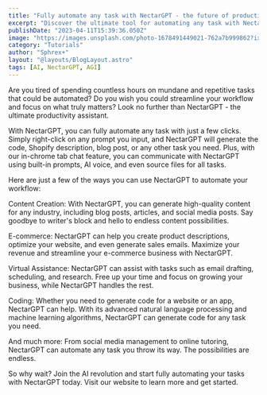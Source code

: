 ```yaml
---
title: "Fully automate any task with NectarGPT - the future of productivity is here."
excerpt: "Discover the ultimate tool for automating any task with NectarGPT! With our AI-powered chrome extension, you'll have the power to fully automate any task right from your browser using prompts tailored to your specific needs. Whether you're generating code, writing a blog post, or managing your social media accounts, NectarGPT makes it easy to streamline your workflow and save valuable time. Plus, our in-tab chat feature and AI voice commands give you even more control and flexibility, while our source file ability ensures that your work is always backed up and easily accessible. Say goodbye to tedious, time-consuming tasks and hello to a more productive, efficient way of working with NectarGPT. Try it today and experience the power of automation!"
publishDate: "2023-04-11T15:39:36.050Z"
image: "https://images.unsplash.com/photo-1678491449021-762a7b999862?ixlib=rb-4.0.3&ixid=MnwxMjA3fDB8MHxwaG90by1wYWdlfHx8fGVufDB8fHx8&auto=format&fit=crop&w=928&q=80"
category: "Tutorials"
author: "Sphrex+"
layout: "@layouts/BlogLayout.astro"
tags: [AI, NectarGPT, AGI]
---
```


Are you tired of spending countless hours on mundane and repetitive tasks that could be automated? Do you wish you could streamline your workflow and focus on what truly matters? Look no further than NectarGPT - the ultimate productivity assistant.

With NectarGPT, you can fully automate any task with just a few clicks. Simply right-click on any prompt you input, and NectarGPT will generate the code, Shopify description, blog post, or any other task you need. Plus, with our in-chrome tab chat feature, you can communicate with NectarGPT using built-in prompts, AI voice, and even source files for all tasks.

Here are just a few of the ways you can use NectarGPT to automate your workflow:

Content Creation: With NectarGPT, you can generate high-quality content for any industry, including blog posts, articles, and social media posts. Say goodbye to writer's block and hello to endless content possibilities.

E-commerce: NectarGPT can help you create product descriptions, optimize your website, and even generate sales emails. Maximize your revenue and streamline your e-commerce business with NectarGPT.

Virtual Assistance: NectarGPT can assist with tasks such as email drafting, scheduling, and research. Free up your time and focus on growing your business, while NectarGPT handles the rest.

Coding: Whether you need to generate code for a website or an app, NectarGPT can help. With its advanced natural language processing and machine learning algorithms, NectarGPT can generate code for any task you need.

And much more: From social media management to online tutoring, NectarGPT can automate any task you throw its way. The possibilities are endless.

So why wait? Join the AI revolution and start fully automating your tasks with NectarGPT today. Visit our website to learn more and get started.